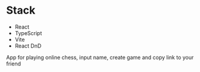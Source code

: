 # Stack
- React 
- TypeScript 
- Vite
- React DnD

App for playing online chess, input name, create game and copy link to your friend
